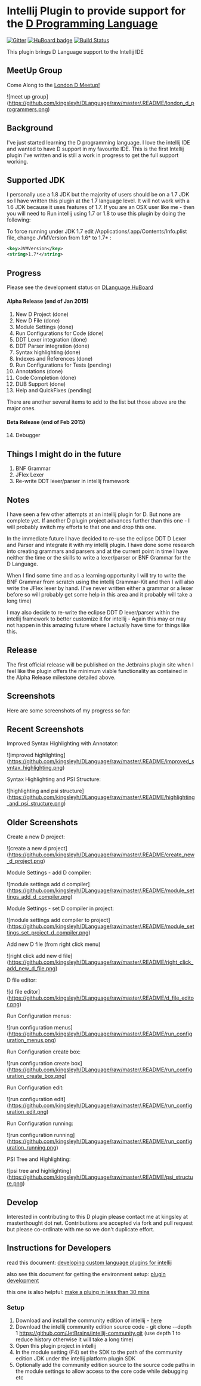 # Intellij Plugin to provide support for the [D Programming Language](http://dlang.org/)

[![Gitter](https://badges.gitter.im/Join%20Chat.svg)](https://gitter.im/kingsleyh/DLanguage?utm_source=badge&utm_medium=badge&utm_campaign=pr-badge&utm_content=badge)
[![HuBoard badge](http://img.shields.io/badge/Hu-Board-7965cc.svg)](https://huboard.com/kingsleyh/DLanguage#/)
[![Build Status](https://travis-ci.org/kingsleyh/DLanguage.svg?branch=master)](https://travis-ci.org/kingsleyh/DLanguage)

This plugin brings D Language support to the Intellij IDE

## MeetUp Group

Come Along to the [London D Meetup!](http://www.meetup.com/London-D-Programmers/)

![meet up group]
(https://github.com/kingsleyh/DLanguage/raw/master/.README/london_d_programmers.png)

## Background

I've just started learning the D programming language. I love the intellij IDE and wanted to have D support in my favourite IDE. This is the first
Intellij plugin I've written and is still a work in progress to get the full support working.

## Supported JDK

I personally use a 1.8 JDK but the majority of users should be on a 1.7 JDK so I have written this plugin at the 1.7 language level. It will not work with a 1.6 JDK because
it uses features of 1.7. If you are an OSX user like me - then you will need to Run intellij using 1.7 or 1.8 to use this plugin by doing the following:

To force running under JDK 1.7 edit /Applications/<Product>.app/Contents/Info.plist file, change JVMVersion from 1.6* to 1.7* :

```xml
<key>JVMVersion</key>
<string>1.7*</string>
```

## Progress

Please see the development status on
[DLanguage HuBoard](https://huboard.com/kingsleyh/DLanguage#/)

#### Alpha Release (end of Jan 2015)

1. New D Project (done)
2. New D File (done)
3. Module Settings (done)
4. Run Configurations for Code (done)
5. DDT Lexer integration (done)
6. DDT Parser integration (done)
7. Syntax highlighting (done)
8. Indexes and References (done)
9. Run Configurations for Tests (pending)
10. Annotations (done)
11. Code Completion (done)
12. DUB Support (done)
13. Help and QuickFixes (pending)

There are another several items to add to the list but those above are the major ones.

#### Beta Release (end of Feb 2015)

14. Debugger

## Things I might do in the future

1. BNF Grammar
2. JFlex Lexer
3. Re-write DDT lexer/parser in intellij framework

## Notes

I have seen a few other attempts at an intellij plugin for D. But none are complete yet. If another D plugin project advances
further than this one - I will probably switch my efforts to that one and drop this one.

In the immediate future I have decided to re-use the eclipse DDT D Lexer and Parser and integrate it with my intellij plugin. I have
done some research into creating grammars and parsers and at the current point in time I have neither the time or the skills to
write a lexer/parser or BNF Grammar for the D Language.

When I find some time and as a learning opportunity I will try to write the BNF Grammar from scratch using the intellij Grammar-Kit
and then I will also write the JFlex lexer by hand.
(I've never written either a grammar or a lexer before so will probably get some help in this area and it probably will take a long time)

I may also decide to re-write the eclipse DDT D lexer/parser within the intellij framework to better customize it for intellij - Again this
may or may not happen in this amazing future where I actually have time for things like this.

## Release

The first official release will be published on the Jetbrains plugin site when I feel like the plugin offers the minimum viable functionality as
contained in the Alpha Release milestone detailed above.

## Screenshots

Here are some screenshots of my progress so far:

## Recent Screenshots

Improved Syntax Highlighting with Annotator:

![improved highlighting]
(https://github.com/kingsleyh/DLanguage/raw/master/.README/improved_syntax_highlighting.png)

Syntax Highlighting and PSI Structure:

![highlighting and psi structure]
(https://github.com/kingsleyh/DLanguage/raw/master/.README/highlighting_and_psi_structure.png)

## Older Screenshots

Create a new D project:

![create a new d project]
(https://github.com/kingsleyh/DLanguage/raw/master/.README/create_new_d_project.png)

Module Settings - add D compiler:

![module settings add d compiler]
(https://github.com/kingsleyh/DLanguage/raw/master/.README/module_settings_add_d_compiler.png)

Module Settings - set D compiler in project:

![module settings add compiler to project]
(https://github.com/kingsleyh/DLanguage/raw/master/.README/module_settings_set_project_d_compiler.png)

Add new D file (from right click menu)

![right click add new d file]
(https://github.com/kingsleyh/DLanguage/raw/master/.README/right_click_add_new_d_file.png)

D file editor:

![d file editor]
(https://github.com/kingsleyh/DLanguage/raw/master/.README/d_file_editor.png)

Run Configuration menus:

![run configuration menus]
(https://github.com/kingsleyh/DLanguage/raw/master/.README/run_configuration_menus.png)

Run Configuration create box:

![run configuration create box]
(https://github.com/kingsleyh/DLanguage/raw/master/.README/run_configuration_create_box.png)

Run Configuration edit:

![run configuration edit]
(https://github.com/kingsleyh/DLanguage/raw/master/.README/run_configuration_edit.png)

Run Configuration running:

![run configuration running]
(https://github.com/kingsleyh/DLanguage/raw/master/.README/run_configuration_running.png)

PSI Tree and Highlighting:

![psi tree and highlighting]
(https://github.com/kingsleyh/DLanguage/raw/master/.README/psi_structure.png)


## Develop

Interested in contributing to this D plugin please contact me at kingsley at masterthought dot net.
Contributions are accepted via fork and pull request but please co-ordinate with me so we don't duplicate effort.

## Instructions for Developers

read this document: [developing custom language plugins for intellij](https://confluence.jetbrains.com/display/IDEADEV/Developing+Custom+Language+Plugins+for+IntelliJ+IDEA)

also see this document for getting the environment setup: [plugin development](https://confluence.jetbrains.com/display/IDEADEV/PluginDevelopment)

this one is also helpful: [make a pluing in less than 30 mins](http://bjorn.tipling.com/how-to-make-an-intellij-idea-plugin-in-30-minutes)
### Setup

1. Download and install the community edition of intellij - [here](https://www.jetbrains.com/idea/download/)
2. Download the intellij community edition source code - git clone --depth 1 https://github.com/JetBrains/intellij-community.git (use depth 1 to reduce history otherwise it will take a long time)
3. Open this plugin project in intellij
4. In the module setting (F4) set the SDK to the path of the community edition JDK under the intellij platform plugin SDK
5. Optionally add the community edition source to the source code paths in the module settings to allow access to the core code while debugging etc

